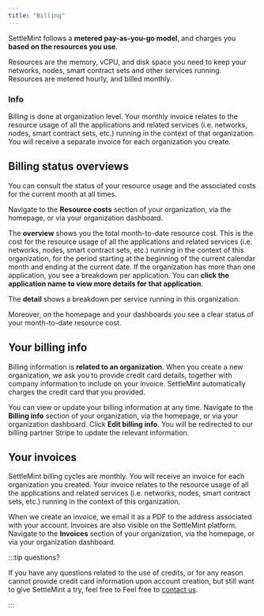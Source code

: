 ```yaml
---
title: "Billing"
---
```


SettleMint follows a **metered pay-as-you-go model**, and charges you **based on
the resources you use**.

Resources are the memory, vCPU, and disk space you need to keep your networks,
nodes, smart contract sets and other services running. Resources are metered
hourly, and billed monthly.

### Info

Billing is done at organization level. Your monthly invoice relates to the
resource usage of all the applications and related services (i.e. networks,
nodes, smart contract sets, etc.) running in the context of that organization.
You will receive a separate invoice for each organization you create.

## Billing status overviews

You can consult the status of your resource usage and the associated costs for
the current month at all times.

Navigate to the **Resource costs** section of your organization, via the
homepage, or via your organization dashboard.

The **overview** shows you the total month-to-date resource cost. This is the
cost for the resource usage of all the applications and related services (i.e.
networks, nodes, smart contract sets, etc.) running in the context of this
organization, for the period starting at the beginning of the current calendar
month and ending at the current date. If the organization has more than one
application, you see a breakdown per application. You can **click the
application name to view more details for that application**.

The **detail** shows a breakdown per service running in this organization.

Moreover, on the homepage and your dashboards you see a clear status of your
month-to-date resource cost.

## Your billing info

Billing information is **related to an organization**. When you create a new
organization, we ask you to provide credit card details, together with company
information to include on your invoice. SettleMint automatically charges the
credit card that you provided.

You can view or update your billing information at any time. Navigate to the
**Billing info** section of your organization, via the homepage, or via your
organization dashboard. Click **Edit billing info**. You will be redirected to
our billing partner Stripe to update the relevant information.

## Your invoices

SettleMint billing cycles are monthly. You will receive an invoice for each
organization you created. Your invoice relates to the resource usage of all the
applications and related services (i.e. networks, nodes, smart contract sets,
etc.) running in the context of this organization.

When we create an invoice, we email it as a PDF to the address associated with
your account. Invoices are also visible on the SettleMint platform. Navigate to
the **Invoices** section of your organization, via the homepage, or via your
organization dashboard.

:::tip questions?

If you have any questions related to the use of credits, or for any reason
cannot provide credit card information upon account creation, but still want to
give SettleMint a try, feel free to Feel free to
[contact us](mailto:support@settlemint.com).

:::

